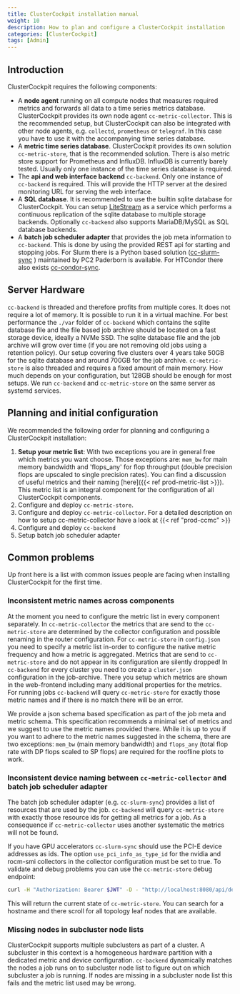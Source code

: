 ```yaml
---
title: ClusterCockpit installation manual
weight: 10
description: How to plan and configure a ClusterCockpit installation
categories: [ClusterCockpit]
tags: [Admin]
---
```


## Introduction

ClusterCockpit requires the following components:

- A **node agent** running on all compute nodes that measures required metrics and
  forwards all data to a time series metrics database. ClusterCockpit provides
  its own node agent `cc-metric-collector`. This is the recommended setup, but ClusterCockpit
  can also be integrated with other node agents, e.g. `collectd`, `prometheus` or
  `telegraf`. In this case you have to use it with the accompanying time series database.
- A **metric time series database**. ClusterCockpit provides its own solution
  `cc-metric-store`, that is the recommended solution. There is also metric store
  support for Prometheus and InfluxDB. InfluxDB is currently barely tested.
  Usually only one instance of the time series database is required.
- The **api and web interface backend** `cc-backend`. Only one instance of
  `cc-backend` is required. This will provide the HTTP server at the desired
  monitoring URL for serving the web interface.
- A **SQL database**. It is recommended to use the builtin sqlite database for
  ClusterCockpit. You can setup [LiteStream](https://litestream.io/) as a service
  which performs a continuous replication of the sqlite database to multiple
  storage backends. Optionally `cc-backend` also supports MariaDB/MySQL as
  SQL database backends.
- A **batch job scheduler adapter** that provides the job meta information to
  `cc-backend`. This is done by using the provided REST api for starting and
  stopping jobs. For Slurm there is a Python based solution
  ([cc-slurm-sync](https://github.com/ClusterCockpit/cc-slurm-sync) )
  maintained by PC2 Paderborn is available. For HTCondor there also exists
  [cc-condor-sync](https://github.com/ClusterCockpit/cc-condor-sync).

## Server Hardware

`cc-backend` is threaded and therefore profits from multiple cores. It does not
require a lot of memory. It is possible to run it in a virtual machine. For best
performance the `./var` folder of `cc-backend` which contains the sqlite
database file and the file based job archive should be located on a fast storage
device, ideally a NVMe SSD. The sqlite database file and the job archive will
grow over time (if you are not removing old jobs using a retention policy).
Our setup covering five clusters over 4 years take 50GB for the sqlite database
and around 700GB for the job archive.
`cc-metric-store` is also threaded and requires a fixed amount of main memory.
How much depends on your configuration, but 128GB should be enough for most
setups. We run `cc-backend` and `cc-metric-store` on the same server as
systemd services.

## Planning and initial configuration

We recommended the following order for planning and configuring a ClusterCockpit
installation:

1. **Setup your metric list**: With two exceptions you are in general free which
   metrics you want choose. Those exceptions are: `mem_bw` for main memory
   bandwidth and 'flops_any' for flop throughput (double precision flops are
   upscaled to single precision rates). You can find a discussion of useful metrics
   and their naming [here]({{< ref prod-metric-list >}}). This metric list is an
   integral component for  the configuration of all ClusterCockpit components.
1. Configure and deploy `cc-metric-store`.
1. Configure and deploy `cc-metric-collector`. For a detailed description on how
   to setup cc-metric-collector have a look at
   {{< ref "prod-ccmc" >}}
1. Configure and deploy `cc-backend`
1. Setup batch job scheduler adapter

## Common problems

Up front here is a list with common issues people are facing when installing
ClusterCockpit for the first time.

### Inconsistent metric names across components

At the moment you need to configure the metric list in every component
separately. In `cc-metric-collector` the metrics that are send to the
`cc-metric-store` are determined by the collector configuration and possible
renaming in the router configuration. For `cc-metric-store` in `config.json` you
need to specify a metric list in-order to configure the native metric frequency
and how a metric is aggregated. Metrics that are send to `cc-metric-store` and
do not appear in its configuration are silently dropped!
In `cc-backend` for every cluster you need to create a `cluster.json`
configuration in the job-archive. There you setup which metrics are shown in the
web-frontend including many additional properties for the metrics. For running
jobs `cc-backend` will query `cc-metric-store` for exactly those metric names
and if there is no match there will be an error.

We provide a json schema based specification as part of the job meta and metric
schema. This specification recommends a minimal set of metrics and we suggest to
use the metric names provided there. While it is up to you if you want to adhere
to the metric names suggested in the schema, there are two exceptions: `mem_bw`
(main memory bandwidth) and `flops_any` (total flop rate with DP flops scaled to
SP flops) are required for the roofline plots to work.

### Inconsistent device naming between `cc-metric-collector` and batch job scheduler adapter

The batch job scheduler adapter (e.g. `cc-slurm-sync`) provides a list of
resources that are used by the job. `cc-backend` will query `cc-metric-store`
with exactly those resource ids for getting all metrics for a job.
As a consequence if `cc-metric-collector` uses another systematic the metrics
will not be found.

If you have GPU accelerators `cc-slurm-sync` should use the PCI-E device
addresses as ids. The option `use_pci_info_as_type_id` for the nvidia and
rocm-smi collectors in the collector configuration must be set to true.
To validate and debug problems you can use the `cc-metric-store` debug endpoint:

```bash
curl -H "Authorization: Bearer $JWT" -D - "http://localhost:8080/api/debug"
```

This will return the current state of `cc-metric-store`. You can search for a
hostname and there scroll for all topology leaf nodes that are available.

### Missing nodes in subcluster node lists

ClusterCockpit supports multiple subclusters as part of a cluster. A subcluster
in this context is a homogeneous hardware partition with a dedicated metric
and device configuration. `cc-backend` dynamically matches the nodes a job runs
on to subcluster node list to figure out on which subcluster a job is running.
If nodes are missing in a subcluster node list this fails and the metric list
used may be wrong.
